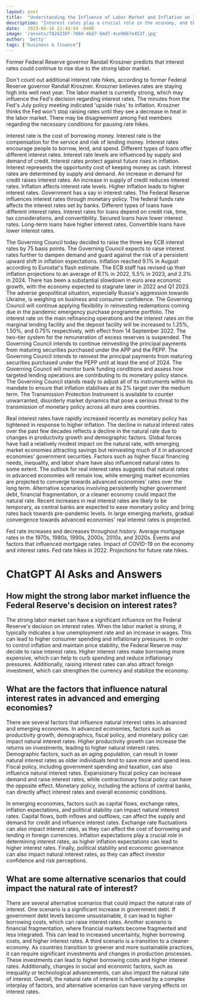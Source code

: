 ```yaml
---
layout: post
title:  "Understanding the Influence of Labor Market and Inflation on Interest Rates"
description: "Interest rates play a crucial role in the economy, and their movements are influenced by various factors such as the labor market and inflation. In this article, we will explore how these two factors impact interest rates and discuss their implications for different sectors of the economy."
date:   2023-08-16 22:44:44 -0400
image: '/assets/782d230f-708d-4bd7-94d7-4ce9667e453f.jpg'
author: 'betty'
tags: ["business & finance"]
---
```


Former Federal Reserve governor Randall Kroszner predicts that interest rates could continue to rise due to the strong labor market.

Don't count out additional interest rate hikes, according to former Federal Reserve governor Randall Kroszner. Kroszner believes rates are staying high into well next year. The labor market is currently strong, which may influence the Fed's decision regarding interest rates. The minutes from the Fed's July policy meeting indicated 'upside risks' to inflation. Kroszner thinks the Fed won't stop raising rates until they see a decrease in heat in the labor market. There may be disagreement among Fed members regarding the necessary conditions for pausing rate hikes.

Interest rate is the cost of borrowing money. Interest rate is the compensation for the service and risk of lending money. Interest rates encourage people to borrow, lend, and spend. Different types of loans offer different interest rates. Interest rate levels are influenced by supply and demand of credit. Interest rates protect against future rises in inflation. Interest represents the opportunity cost of keeping money as cash. Interest rates are determined by supply and demand. An increase in demand for credit raises interest rates. An increase in supply of credit reduces interest rates. Inflation affects interest rate levels. Higher inflation leads to higher interest rates. Government has a say in interest rates. The Federal Reserve influences interest rates through monetary policy. The federal funds rate affects the interest rates set by banks. Different types of loans have different interest rates. Interest rates for loans depend on credit risk, time, tax considerations, and convertibility. Secured loans have lower interest rates. Long-term loans have higher interest rates. Convertible loans have lower interest rates.

The Governing Council today decided to raise the three key ECB interest rates by 75 basis points. The Governing Council expects to raise interest rates further to dampen demand and guard against the risk of a persistent upward shift in inflation expectations. Inflation reached 9.1% in August according to Eurostat's flash estimate. The ECB staff has revised up their inflation projections to an average of 8.1% in 2022, 5.5% in 2023, and 2.3% in 2024. There has been a substantial slowdown in euro area economic growth, with the economy expected to stagnate later in 2022 and Q1 2023. The adverse geopolitical situation, especially Russia's aggression towards Ukraine, is weighing on business and consumer confidence. The Governing Council will continue applying flexibility in reinvesting redemptions coming due in the pandemic emergency purchase programme portfolio. The interest rate on the main refinancing operations and the interest rates on the marginal lending facility and the deposit facility will be increased to 1.25%, 1.50%, and 0.75% respectively, with effect from 14 September 2022. The two-tier system for the remuneration of excess reserves is suspended. The Governing Council intends to continue reinvesting the principal payments from maturing securities purchased under the APP and the PEPP. The Governing Council intends to reinvest the principal payments from maturing securities purchased under the PEPP until at least the end of 2024. The Governing Council will monitor bank funding conditions and assess how targeted lending operations are contributing to its monetary policy stance. The Governing Council stands ready to adjust all of its instruments within its mandate to ensure that inflation stabilises at its 2% target over the medium term. The Transmission Protection Instrument is available to counter unwarranted, disorderly market dynamics that pose a serious threat to the transmission of monetary policy across all euro area countries.

Real interest rates have rapidly increased recently as monetary policy has tightened in response to higher inflation. The decline in natural interest rates over the past few decades reflects a decline in the natural rate due to changes in productivity growth and demographic factors. Global forces have had a relatively modest impact on the natural rate, with emerging market economies attracting savings but reinvesting much of it in advanced economies' government securities. Factors such as higher fiscal financing needs, inequality, and labor share have also influenced natural rates to some extent. The outlook for real interest rates suggests that natural rates in advanced economies will remain low, while emerging market economies are projected to converge towards advanced economies' rates over the long term. Alternative scenarios involving persistently higher government debt, financial fragmentation, or a cleaner economy could impact the natural rate. Recent increases in real interest rates are likely to be temporary, as central banks are expected to ease monetary policy and bring rates back towards pre-pandemic levels. In large emerging markets, gradual convergence towards advanced economies' real interest rates is projected.

Fed rate increases and decreases throughout history. Average mortgage rates in the 1970s, 1980s, 1990s, 2000s, 2010s, and 2020s. Events and factors that influenced mortgage rates. Impact of COVID-19 on the economy and interest rates. Fed rate hikes in 2022. Projections for future rate hikes.


# ChatGPT AI Asks and Answers
## How might the strong labor market influence the Federal Reserve's decision on interest rates?
The strong labor market can have a significant influence on the Federal Reserve's decision on interest rates. When the labor market is strong, it typically indicates a low unemployment rate and an increase in wages. This can lead to higher consumer spending and inflationary pressures. In order to control inflation and maintain price stability, the Federal Reserve may decide to raise interest rates. Higher interest rates make borrowing more expensive, which can help to curb spending and reduce inflationary pressures. Additionally, raising interest rates can also attract foreign investment, which can strengthen the currency and stabilize the economy.

## What are the factors that influence natural interest rates in advanced and emerging economies?
There are several factors that influence natural interest rates in advanced and emerging economies. In advanced economies, factors such as productivity growth, demographics, fiscal policy, and monetary policy can impact natural interest rates. Higher productivity growth can increase the returns on investments, leading to higher natural interest rates. Demographic factors, such as an aging population, can result in lower natural interest rates as older individuals tend to save more and spend less. Fiscal policy, including government spending and taxation, can also influence natural interest rates. Expansionary fiscal policy can increase demand and raise interest rates, while contractionary fiscal policy can have the opposite effect. Monetary policy, including the actions of central banks, can directly affect interest rates and overall economic conditions.

In emerging economies, factors such as capital flows, exchange rates, inflation expectations, and political stability can impact natural interest rates. Capital flows, both inflows and outflows, can affect the supply and demand for credit and influence interest rates. Exchange rate fluctuations can also impact interest rates, as they can affect the cost of borrowing and lending in foreign currencies. Inflation expectations play a crucial role in determining interest rates, as higher inflation expectations can lead to higher interest rates. Finally, political stability and economic governance can also impact natural interest rates, as they can affect investor confidence and risk perceptions.

## What are some alternative scenarios that could impact the natural rate of interest?
There are several alternative scenarios that could impact the natural rate of interest. One scenario is a significant increase in government debt. If government debt levels become unsustainable, it can lead to higher borrowing costs, which can raise interest rates. Another scenario is financial fragmentation, where financial markets become fragmented and less integrated. This can lead to increased uncertainty, higher borrowing costs, and higher interest rates. A third scenario is a transition to a cleaner economy. As countries transition to greener and more sustainable practices, it can require significant investments and changes in production processes. These investments can lead to higher borrowing costs and higher interest rates. Additionally, changes in social and economic factors, such as inequality or technological advancements, can also impact the natural rate of interest. Overall, the natural rate of interest is influenced by a complex interplay of factors, and alternative scenarios can have varying effects on interest rates.

